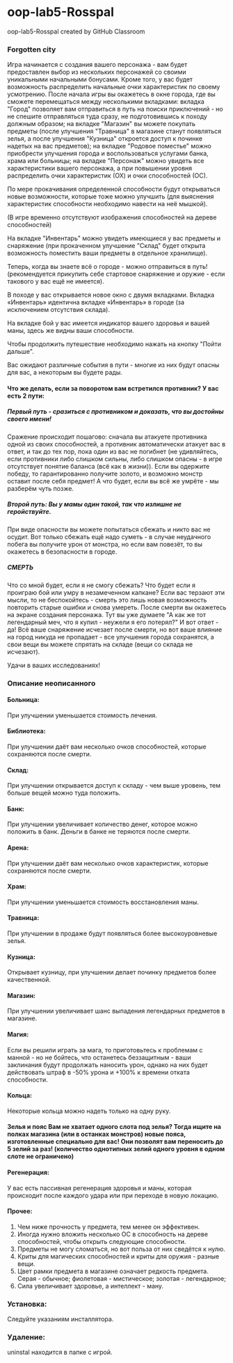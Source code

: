 # oop-lab5-Rosspal

oop-lab5-Rosspal created by GitHub Classroom

### Forgotten city

Игра начинается с создания вашего персонажа - вам будет предоставлен выбор из нескольких персонажей со своими уникальными начальными бонусами. Кроме того, у вас будет возможность распределить начальные очки характеристик по своему усмотрению. После начала игры вы окажетесь в окне города, где вы сможете перемещаться между несколькими вкладками: вкладка "Город" позволяет вам отправиться в путь на поиски приключений - но не спешите отправляться туда сразу, не подготовившись к походу должным образом; на вкладке "Магазин" вы можете покупать предметы (после улучшения "Травница" в магазине станут появляться зелья, а после улучшения "Кузница" откроется доступ к починке надетых на вас предметов); на вкладке "Родовое поместье" можно приобрести улучшения города и воспользоваться услугами банка, храма или больницы; на вкладке "Персонаж" можно увидеть все характеристики вашего персонажа, а при повышении уровня распределить очки характеристик (ОХ) и очки способностей (ОС).

По мере прокачивания определенной способности будут открываться новые возможности, которые тоже можно улучшить (для выяснения характеристик способности необходимо навести на неё мышкой).

(В игре временно отсутствуют изображения способностей на дереве способностей)

На вкладке "Инвентарь" можно увидеть имеющиеся у вас предметы и снаряжение (при прокаченном улучшение "Склад" будет открыта возможность поместить ваши предметы в отдельное хранилище).

Теперь, когда вы знаете всё о городе - можно отправиться в путь! (рекомендуется прикупить себе стартовое снаряжение и оружие - если такового у вас ещё не имеется).

В походе у вас открывается новое окно с двумя вкладками. Вкладка «Инвентарь» идентична вкладке «Инвентарь» в городе (за исключением отсутствия склада).

На вкладке бой у вас имеется индикатор вашего здоровья и вашей маны, здесь же видны ваши способности.

Чтобы продолжить путешествие необходимо нажать на кнопку "Пойти дальше".

Вас ожидают различные события в пути - многие из них будут опасны для вас, а некоторым вы будете рады.

#### Что же делать, если за поворотом вам встретился противник? У вас есть 2 пути: 
##### Первый путь - сразиться с противником и доказать, что вы достойны своего имени!

Сражение происходит пошагово: сначала вы атакуете противника одной из своих способностей, а противник автоматически атакует вас в ответ, и так до тех пор, пока один из вас не погибнет (не удивляйтесь, если противники либо слишком сильны, либо слишком опасны - в игре отсутствует понятие баланса (всё как в жизни)).
Если вы одержите победу, то гарантированно получите золото, и возможно монстр оставит после себя предмет! А что будет, если вы всё же умрёте - мы разберём чуть позже.

##### Второй путь: Вы у мамы один такой, так что излишне не геройствуйте. 
При виде опасности вы можете попытаться сбежать и никто вас не осудит. Вот только сбежать ещё надо суметь - в случае неудачного побега вы получите урон от монстра, но если вам повезёт, то вы окажетесь в безопасности в городе.
##### СМЕРТЬ 
Что со мной будет, если я не смогу сбежать? Что будет если я проиграю бой или умру в незамеченном капкане? Если вас терзают эти мысли, то не беспокойтесь - смерть это лишь новая возможность повторить старые ошибки и снова умереть. После смерти вы окажетесь на экране создания персонажа. Тут вы уже думаете "А как же тот легендарный меч, что я купил - неужели я его потерял?" И вот ответ - да! Всё ваше снаряжение исчезает после смерти, но вот ваше влияние на город никуда не пропадает - все улучшения города сохранятся, а свои вещи вы можете спрятать на складе (вещи со склада не исчезают).

Удачи в ваших исследованиях! 
### Описание неописанного 
#### Больница:
При улучшении уменьшается стоимость лечения.
#### Библиотека:
При улучшении даёт вам несколько очков способностей, которые сохраняются после смерти.
#### Склад: 
При улучшении открывается доступ к складу - чем выше уровень, тем больше вещей можно туда положить.
#### Банк: 
При улучшении увеличивает количество денег, которое можно положить в банк. Деньги в банке не теряются после смерти.
#### Арена:
При улучшении даёт вам несколько очков характеристик, которые сохраняются после смерти.
#### Храм: 
При улучшении уменьшается стоимость восстановления маны.
#### Травница:
При улучшении в продаже будут появляться более высокоуровневые зелья.
#### Кузница: 
Открывает кузницу, при улучшении делает починку предметов более качественной. 
#### Магазин: 
При улучшении увеличивает шанс выпадения легендарных предметов в магазине.
#### Магия: 
Если вы решили играть за мага, то приготовьтесь к проблемам с манной - но не бойтесь, что останетесь беззащитным - ваши заклинания будут продолжать наносить урон, однако на них будет действовать штраф в -50% урона и +100% к времени отката способности.
#### Кольца:
Некоторые кольца можно надеть только на одну руку.

#### Зелья и пояс Вам не хватает одного слота под зелья? Тогда ищите на полках магазина (или в останках монстров) новые пояса, изготовленные специально для вас! Они позволят вам переносить до 5 зелий за раз! (количество однотипных зелий одного уровня в одном слоте не ограничено) 
#### Регенерация: 
У вас есть пассивная регенерация здоровья и маны, которая происходит после каждого удара или при переходе в новую локацию.
#### Прочее: 
1. Чем ниже прочность у предмета, тем менее он эффективен. 
2. Иногда нужно вложить несколько ОС в способность на дереве способностей, чтобы открыть следующие способности. 
3. Предметы не могу сломаться, но вот польза от них сведётся к нулю. 
4. Криты для магических способностей и криты для оружия - разные вещи. 
5. Цвет рамки предмета в магазине означает редкость предмета. Серая - обычное; фиолетовая - мистическое; золотая - легендарное; 
6. Сила увеличивает здоровье, а интеллект - ману. 
### Установка: 
Следуйте указаниям инсталлятора. 
### Удаление: 
uninstal находится в папке с игрой.
